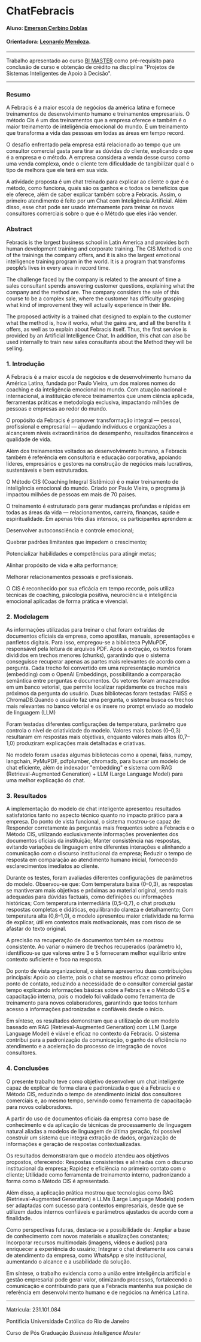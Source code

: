 
# ChatFebracis

#### Aluno: [Emerson Cerbino Doblas](https://github.com/emersondoblas/ChatFebracis)
#### Orientadora: [Leonardo Mendoza](https://github.com/link_do_github).

---

Trabalho apresentado ao curso [BI MASTER](https://ica.puc-rio.ai/bi-master) como pré-requisito para conclusão de curso e obtenção de crédito na disciplina "Projetos de Sistemas Inteligentes de Apoio à Decisão".

---

### Resumo

A Febracis é a maior escola de negócios da américa latina e fornece treinamentos de desenvolvimento humano e treinamentos empresariais. 
O método Cis é um dos treinamentos que a empresa oferece e também é o maior treinamento de inteligência emocional do mundo. É um treinamento que transforma a vida das pessoas em todas as áreas em tempo record. 

O desafio enfrentado pela empresa está relacionado ao tempo que um consultor comercial gasta para tirar as dúvidas do cliente, explicando o que é a empresa e o método. A empresa considera a venda desse curso como uma venda complexa, onde o cliente tem dificuldade de tangibilizar qual é o tipo de  melhora que ele terá em sua vida. 

A atividade proposta é um chat treinado para explicar ao cliente o que é o método, como funciona, quais são os ganhos e o todos os benefícios que ele oferece, além de saber explicar também sobre a Febracis. Assim, o primeiro atendimento é feito por um Chat com Inteligência Artificial. Além disso, esse chat pode ser usado internamente para treinar os novos consultores comerciais sobre o que é o Método que eles irão vender.



### Abstract 


Febracis is the largest business school in Latin America and provides both human development training and corporate training. 
The CIS Method is one of the trainings the company offers, and it is also the largest emotional intelligence training program in the world. It is a program that transforms people’s lives in every area in record time. 

The challenge faced by the company is related to the amount of time a sales consultant spends answering customer questions, explaining what the company and the method are. The company considers the sale of this course to be a complex sale, where the customer has difficulty grasping what kind of improvement they will actually experience in their life. 

The proposed activity is a trained chat designed to explain to the customer what the method is, how it works, what the gains are, and all the benefits it offers, as well as to explain about Febracis itself. Thus, the first service is provided by an Artificial Intelligence Chat. In addition, this chat can also be used internally to train new sales consultants about the Method they will be selling.



### 1. Introdução

A Febracis é a maior escola de negócios e de desenvolvimento humano da América Latina, fundada por Paulo Vieira, um dos maiores nomes do coaching e da inteligência emocional no mundo. Com atuação nacional e internacional, a instituição oferece treinamentos que unem ciência aplicada, ferramentas práticas e metodologia exclusiva, impactando milhões de pessoas e empresas ao redor do mundo.

O propósito da Febracis é promover transformação integral — pessoal, profissional e empresarial — ajudando indivíduos e organizações a alcançarem níveis extraordinários de desempenho, resultados financeiros e qualidade de vida.

Além dos treinamentos voltados ao desenvolvimento humano, a Febracis também é referência em consultoria e educação corporativa, apoiando líderes, empresários e gestores na construção de negócios mais lucrativos, sustentáveis e bem estruturados.

O Método CIS (Coaching Integral Sistêmico) é o maior treinamento de inteligência emocional do mundo. Criado por Paulo Vieira, o programa já impactou milhões de pessoas em mais de 70 países.

O treinamento é estruturado para gerar mudanças profundas e rápidas em todas as áreas da vida — relacionamentos, carreira, finanças, saúde e espiritualidade. Em apenas três dias intensos, os participantes aprendem a:

Desenvolver autoconsciência e controle emocional;

Quebrar padrões limitantes que impedem o crescimento;

Potencializar habilidades e competências para atingir metas;

Alinhar propósito de vida e alta performance;

Melhorar relacionamentos pessoais e profissionais.

O CIS é reconhecido por sua eficácia em tempo recorde, pois utiliza técnicas de coaching, psicologia positiva, neurociência e inteligência emocional aplicadas de forma prática e vivencial.



### 2. Modelagem

As informações utilizadas para treinar o chat foram extraídas de documentos oficiais da empresa, como apostilas, manuais, apresentações e panfletos digitais. Para isso, empregou-se a biblioteca PyMuPDF, responsável pela leitura de arquivos PDF. Após a extração, os textos foram divididos em trechos menores (chunks), garantindo que o sistema conseguisse recuperar apenas as partes mais relevantes de acordo com a pergunta. Cada trecho foi convertido em uma representação numérica (embedding) com o OpenAI Embeddings, possibilitando a comparação semântica entre perguntas e documentos. Os vetores foram armazenados em um banco vetorial, que permite localizar rapidamente os trechos mais próximos da pergunta do usuário. Duas bibliotecas foram testadas: FAISS e ChromaDB.Quando o usuário faz uma pergunta, o sistema busca os trechos mais relevantes no banco vetorial e os insere no prompt enviado ao modelo de linguagem (LLM)

Foram testadas diferentes configurações de temperatura, parâmetro que controla o nível de criatividade do modelo. Valores mais baixos (0–0,3) resultaram em respostas mais objetivas, enquanto valores mais altos (0,7–1,0) produziram explicações mais detalhadas e criativas. 

No modelo foram usadas algumas bibliotecas como a openai, faiss, numpy, langchain, PyMuPDF, pdfplumber, chromadb, para buscar um modelo de chat eficiente, além de indexador "embedding" e sistema com RAG (Retrieval-Augmented Generation) + LLM (Large Language Model) para uma melhor explicação do chat. 



### 3. Resultados

A implementação do modelo de chat inteligente apresentou resultados satisfatórios tanto no aspecto técnico quanto no impacto prático para a empresa. Do ponto de vista funcional, o sistema mostrou-se capaz de: Responder corretamente às perguntas mais frequentes sobre a Febracis e o Método CIS, utilizando exclusivamente informações provenientes dos documentos oficiais da instituição; Manter consistência nas respostas, evitando variações de linguagem entre diferentes interações e alinhando a comunicação com o discurso institucional da empresa; Reduzir o tempo de resposta em comparação ao atendimento humano inicial, fornecendo esclarecimentos imediatos ao cliente.

Durante os testes, foram avaliadas diferentes configurações de parâmetros do modelo. Observou-se que:
Com temperatura baixa (0–0,3), as respostas se mantiveram mais objetivas e próximas ao material original, sendo mais adequadas para dúvidas factuais, como definições ou informações históricas; Com temperatura intermediária (0,5–0,7), o chat produziu respostas completas e didáticas, equilibrando clareza e detalhamento; Com temperatura alta (0,8–1,0), o modelo apresentou maior criatividade na forma de explicar, útil em contextos mais motivacionais, mas com risco de se afastar do texto original.

A precisão na recuperação de documentos também se mostrou consistente. Ao variar o número de trechos recuperados (parâmetro k), identificou-se que valores entre 3 e 5 forneceram melhor equilíbrio entre contexto suficiente e foco na resposta. 

Do ponto de vista organizacional, o sistema apresentou duas contribuições principais: Apoio ao cliente, pois o chat se mostrou eficaz como primeiro ponto de contato, reduzindo a necessidade de o consultor comercial gastar tempo explicando informações básicas sobre a Febracis e o Método CIS e capacitação interna, pois o modelo foi validado como ferramenta de treinamento para novos colaboradores, garantindo que todos tenham acesso a informações padronizadas e confiáveis desde o início.

Em síntese, os resultados demonstram que a utilização de um modelo baseado em RAG (Retrieval-Augmented Generation) com LLM (Large Language Model) é viável e eficaz no contexto da Febracis. O sistema contribui para a padronização da comunicação, o ganho de eficiência no atendimento e a aceleração do processo de integração de novos consultores.



### 4. Conclusões

O presente trabalho teve como objetivo desenvolver um chat inteligente capaz de explicar de forma clara e padronizada o que é a Febracis e o Método CIS, reduzindo o tempo de atendimento inicial dos consultores comerciais e, ao mesmo tempo, servindo como ferramenta de capacitação para novos colaboradores.

A partir do uso de documentos oficiais da empresa como base de conhecimento e da aplicação de técnicas de processamento de linguagem natural aliadas a modelos de linguagem de última geração, foi possível construir um sistema que integra extração de dados, organização de informações e geração de respostas contextualizadas.

Os resultados demonstraram que o modelo atendeu aos objetivos propostos, oferecendo: Respostas consistentes e alinhadas com o discurso institucional da empresa; Rapidez e eficiência no primeiro contato com o cliente; Utilidade como ferramenta de treinamento interno, padronizando a forma como o Método CIS é apresentado.

Além disso, a aplicação prática mostrou que tecnologias como RAG (Retrieval-Augmented Generation) e LLMs (Large Language Models) podem ser adaptadas com sucesso para contextos empresariais, desde que se utilizem dados internos confiáveis e parâmetros ajustados de acordo com a finalidade.

Como perspectivas futuras, destaca-se a possibilidade de: Ampliar a base de conhecimento com novos materiais e atualizações constantes; Incorporar recursos multimodais (imagens, vídeos e áudios) para enriquecer a experiência do usuário; Integrar o chat diretamente aos canais de atendimento da empresa, como WhatsApp e site institucional, aumentando o alcance e a usabilidade da solução.

Em síntese, o trabalho evidencia como a união entre inteligência artificial e gestão empresarial pode gerar valor, otimizando processos, fortalecendo a comunicação e contribuindo para que a Febracis mantenha sua posição de referência em desenvolvimento humano e de negócios na América Latina.

---



Matrícula: 231.101.084

Pontifícia Universidade Católica do Rio de Janeiro

Curso de Pós Graduação *Business Intelligence Master*
